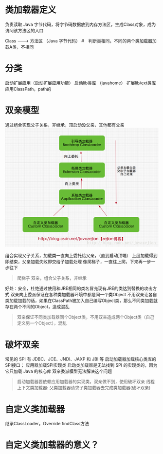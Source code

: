 # 类加载器定义
负责读取 Java 字节代码，将字节码数据放到内存方法区，生成Class对象，成为访问该方法区的入口

Class ---> 方法区
          （Java 字节代码）
#　判断类相同，不同的两个类加载器加载A类，不相同

# 分类
启动扩展应用（启动扩展应用功能）
启动lib类库 （javahome）
扩展lib/ext类库
应用ClassPath，path的

# 双亲模型
通过组合实现父子关系，非继承，顶启动没父亲，其他都有父亲
![](/assets/20170625231013755.png)

组合实现父子关系，加载类一直向上委托给父亲，（直到启动顶端）
上层加载得到即结束，父亲加载失败即交给子加载处理
像爬梯子，一直往上爬，下来再一步一步往下

> 爬梯子 双亲，组合父子关系，非继承

好处：安全，杜绝通过使用和JRE相同的类名冒充现有JRE的类达到替换的攻击方式
双亲向上委派保证在各种类加载器环境中都是同一个类Object
不用双亲让各自类加载加载的话，如果在ClassPath被加入自己编写Object类，那么不同类加载就存在两个不同的Object，造成混乱

> 双亲保证不同类加载器同个Object类，不用双亲造成两个Object类（自己定义另一个Object），混乱


# 破坏双亲   
常见的 SPI 有 JDBC、JCE、JNDI、JAXP 和 JBI 等
启动加载器加载核心类库的SPI接口； 
应用器加载SPI实现类
启动类加载器是无法找到 SPI 的实现类的，因为它只加载 Java 的核心库
双亲委派模型无法解决这个问题

> 启动加载器要依赖应用加载器的实现类，双亲做不到，使用破坏双亲
> 线程上下文类加载器: 父类加载器请求子类加载器去完成类加载器(破坏双亲)

# 自定义类加载器
继承ClassLoader，Override findClass方法

# 自定义类加载器的意义？

